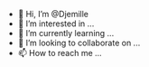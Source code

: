 - 👋 Hi, I’m @Djemille
- 👀 I’m interested in ...
- 🌱 I’m currently learning ...
- 💞️ I’m looking to collaborate on ...
- 📫 How to reach me ...

<!---
Djemille/Djemille is a ✨ special ✨ repository because its `README.md` (this file) appears on your GitHub profile.
You can click the Preview link to take a look at your changes.
--->
